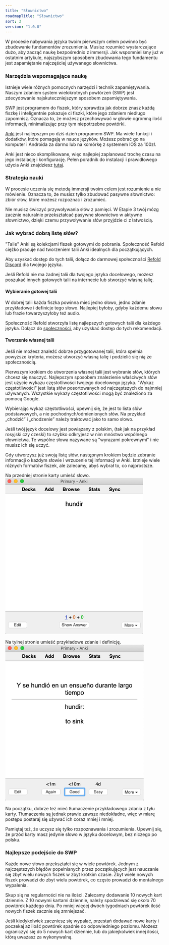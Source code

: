 ```yaml
---
title: "Słownictwo"
roadmapTitle: "Słownictwo"
sort: 3
version: "1.0.0"
---
```


W procesie nabywania języka twoim pierwszym celem powinno być zbudowanie fundamentów zrozumienia. Musisz rozumieć wystarczające dużo, aby zacząć naukę bezpośrednio z immersji. Jak wspomnieliśmy już w ostatnim artykule, najszybszym sposobem zbudowania tego fundamentu jest zapamiętanie najczęściej używanego słownictwa.

### Narzędzia wspomagające naukę

Istnieje wiele różnych pomocnych narzędzi i technik zapamiętywania. Naszym zdaniem system wielokrotnych powtórzeń (SWP) jest zdecydowanie najskuteczniejszym sposobem zapamiętywania.

SWP jest programem do fiszek, który sprawdza jak dobrze znasz każdą fiszkę i inteligentnie pokazuje ci fiszki, które jego zdaniem niedługo zapomnisz. Oznacza to, że możesz przechowywać w głowie ogromną ilość informacji, minimalizując przy tym niepotrzebne powtórki.

[Anki][anki] jest najlepszym po dziś dzień programem SWP. Ma wiele funkcji i dodatków, które pomagają w nauce języków. Możesz pobrać go na komputer i Androida za darmo lub na komórkę z systemem IOS za 100zł.

Anki jest nieco skomplikowane, więc najlepiej zaplanować trochę czasu na jego instalację i konfigurację. Pełen poradnik do instalacji i prawidłowego użycia Anki znajdziesz [tutaj][anki-guide].

### Strategia nauki

W procesie uczenia się metodą immersji twoim celem jest rozumienie a nie mówienie. Oznacza to, że musisz tylko zbudować pasywne słownictwo: zbiór słów, które możesz rozpoznać i zrozumieć.

Nie musisz ćwiczyć przywoływania słów z pamięci. W Etapie 3 twój mózg zacznie naturalnie przekształcać pasywne słownictwo w aktywne słownictwo, dzięki czemu przywoływanie słów przyjdzie ci z łatwością.

### Jak wybrać dobrą listę słów?

"Talie" Anki są kolekcjami fiszek gotowymi do pobrania. Społeczność Refold ciężko pracuje nad tworzeniem talii Anki idealnych dla początkujących.

Aby uzyskać dostęp do tych talii, dołącz do darmowej społeczności [Refold Discord][join-link] dla twojego języka.

Jeśli Refold nie ma żadnej talii dla twojego języka docelowego, możesz poszukać innych gotowych talii na internecie lub stworzyć własną talię.

#### Wybieranie gotowej talii

W dobrej talii każda fiszka powinna mieć jedno słowo, jedno zdanie przykładowe i definicje tego słowo. Najlepiej byłoby, gdyby każdemu słowu lub frazie towarzyszyłoby też audio.

Społeczność Refold stworzyła listę najlepszych gotowych talii dla każdego języka. Dołącz do [społeczności][join-link], aby uzyskać dostęp do tych rekomendacji.

#### Tworzenie własnej talii

Jeśli nie możesz znaleźć dobrze przygotowanej talii, która spełnia powyższe kryteria, możesz utworzyć własną talię i podzielić się nią ze społecznością.

Pierwszym krokiem do utworzenia własnej talii jest wybranie słów, których chcesz się nauczyć. Najlepszym sposobem znalezienie właściwych słów jest użycie wykazu częstotliwości twojego docelowego języka. "Wykaz częstotliwości" jest listą słów posortowanych od najczęstszych do najmniej używanych. Wszystkie wykazy częstotliwości mogą być znaleziono za pomocą Google.

Wybierając wykaz częstotliwości, upewnij się, że jest to lista słów podstawowych, a nie pochodnych/odmienionych słów. Na przykład „chodzić” i „chodzenie” należy traktować jako to samo słowo.

Jeśli twój język docelowy jest powiązany z polskim, (tak jak na przykład rosyjski czy czeski) to szybko odkryjesz w nim mnóstwo wspólnego słownictwa. Te wspólne słowa nazywane są "wyrazami pokrewnymi" i nie musisz ich się uczyć.

Gdy utworzysz już swoją listę słów, następnym krokiem będzie zebranie informacji o każdym słowie i wrzucenie tej informacji w Anki. Istnieje wiele różnych formatów fiszek, ale zalecamy, abyś wybrał to, co najprostsze.

Na przedniej stronie karty umieść słowo. ![](../../../images/vocabulary-card-front.png)

Na tylnej stronie umieść przykładowe zdanie i definicję. ![](../../../images/vocabulary-card-back.png)

Na początku, dobrze też mieć tłumaczenie przykładowego zdania z tyłu karty. Tłumaczenia są jednak prawie zawsze niedokładne, więc w miarę postępu postaraj się używać ich coraz mniej i mniej.

Pamiętaj też, że uczysz się tylko rozpoznawania i zrozumienia. Upewnij się, że przód karty masz jedynie słowo w języku docelowym, bez niczego po polsku.

### Najlepsze podejście do SWP

Każde nowe słowo przekształci się w wiele powtórek. Jednym z najczęstszych błędów popełnianych przez początkujących jest nauczanie się zbyt wielu nowych fiszek w zbyt krótkim czasie. Zbyt wiele nowych fiszek prowadzi do zbyt wielu powtórek, co często prowadzi do mentalnego wypalenia.

Skup się na regularności nie na ilości. Zalecamy dodawanie 10 nowych kart dziennie. Z 10 nowymi kartami dziennie, należy spodziewać się około 70 powtórek każdego dnia. Po mniej więcej dwóch tygodniach powtórek ilość nowych fiszek zacznie się zmniejszać.

Jeśli kiedykolwiek zaczniesz się wypalać, przestań dodawać nowe karty i poczekaj aż ilość powtórek spadnie do odpowiedniego poziomu. Możesz ograniczyć się do 5 nowych kart dziennie, lub do jakiejkolwiek innej ilości, którą uważasz za wykonywalną.

[anki]: https://apps.ankiweb.net/
[anki-guide]: /roadmap/stage-1/a/anki-setup
[join-link]: /join
[join-link]: /join
